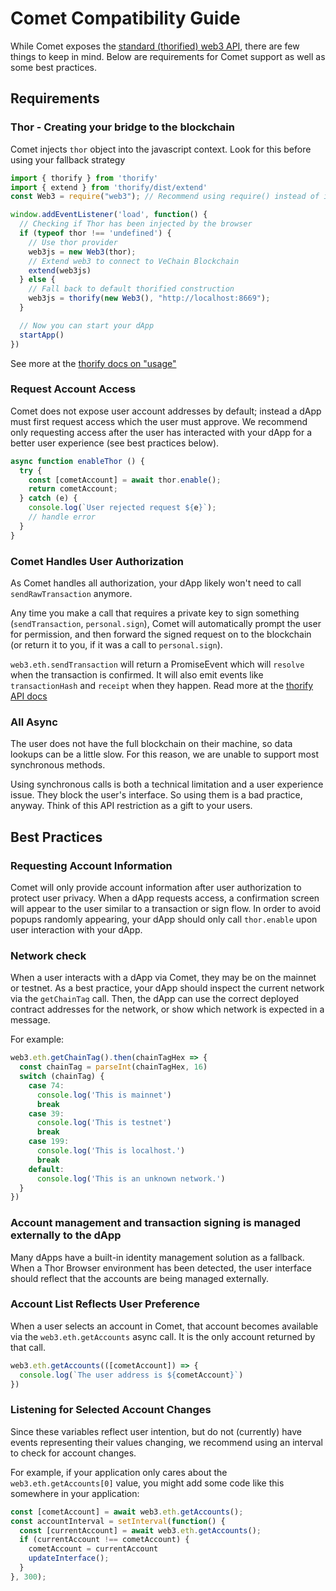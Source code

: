 # Comet Compatibility Guide

While Comet exposes the [standard (thorified) web3 API](https://github.com/vechain/thorify#web3-method-supported), there are few things to keep in mind. Below are requirements for Comet support as well as some best practices.

## Requirements

### Thor - Creating your bridge to the blockchain

Comet injects `thor` object into the javascript context.
Look for this before using your fallback strategy

```js
import { thorify } from 'thorify'
import { extend } from 'thorify/dist/extend'
const Web3 = require("web3"); // Recommend using require() instead of import here

window.addEventListener('load', function() {
  // Checking if Thor has been injected by the browser
  if (typeof thor !== 'undefined') {
    // Use thor provider
    web3js = new Web3(thor);
    // Extend web3 to connect to VeChain Blockchain
    extend(web3js)
  } else {
    // Fall back to default thorified construction
    web3js = thorify(new Web3(), "http://localhost:8669");
  }

  // Now you can start your dApp
  startApp()
})
```
See more at the [thorify docs on "usage"](https://github.com/vechain/thorify#usage)

### Request Account Access

Comet does not expose user account addresses by default; instead a dApp must first request access which the user must approve. We recommend only requesting access after the user has interacted with your dApp for a better user experience (see best practices below).
```javascript
async function enableThor () {
  try {
    const [cometAccount] = await thor.enable();
    return cometAccount;
  } catch (e) {
    console.log(`User rejected request ${e}`);
    // handle error
  }
}
```

### Comet Handles User Authorization

As Comet handles all authorization, your dApp likely won't need to call `sendRawTransaction` anymore.

Any time you make a call that requires a private key to sign something (`sendTransaction`, `personal.sign`), Comet will automatically prompt the user for permission, and then forward the signed request on to the blockchain (or return it to you, if it was a call to `personal.sign`).

`web3.eth.sendTransaction` will return a PromiseEvent which will `resolve` when the transaction is confirmed. It will also emit events like `transactionHash` and `receipt` when they happen. Read more at the [thorify API docs](https://vechain.github.io/thorify/#/?id=send-transaction-1)

### All Async

The user does not have the full blockchain on their machine, so data lookups can be a little slow.
For this reason, we are unable to support most synchronous methods.

Using synchronous calls is both a technical limitation and a user experience issue. They block the user's interface. So using them is a bad practice, anyway. Think of this API restriction as a gift to your users.

## Best Practices

### Requesting Account Information

Comet will only provide account information after user authorization to protect user privacy. When a dApp requests access, a confirmation screen will appear to the user similar to a transaction or sign flow. In order to avoid popups randomly appearing, your dApp should only call `thor.enable` upon user interaction with your dApp.

### Network check

When a user interacts with a dApp via Comet, they may be on the mainnet or testnet. As a best practice, your dApp should inspect the current network via the `getChainTag` call. Then, the dApp can use the correct deployed contract addresses for the network, or show which network is expected in a message.

For example:
```javascript
web3.eth.getChainTag().then(chainTagHex => {
  const chainTag = parseInt(chainTagHex, 16)
  switch (chainTag) {
    case 74:
      console.log('This is mainnet')
      break
    case 39:
      console.log('This is testnet')
      break
    case 199:
      console.log('This is localhost.')
      break
    default:
      console.log('This is an unknown network.')
  }
})
```

### Account management and transaction signing is managed externally to the dApp

Many dApps have a built-in identity management solution as a fallback.
When a Thor Browser environment has been detected, the user interface should reflect that the accounts are being managed externally.

### Account List Reflects User Preference

When a user selects an account in Comet, that account becomes available via the `web3.eth.getAccounts` async call. It is the only account returned by that call.
```javascript
web3.eth.getAccounts(([cometAccount]) => {
  console.log(`The user address is ${cometAccount}`)
})
```

### Listening for Selected Account Changes

Since these variables reflect user intention, but do not (currently) have events representing their values changing, we recommend using an interval to check for account changes.

For example, if your application only cares about the `web3.eth.getAccounts[0]` value, you might add some code like this somewhere in your application:
```javascript
const [cometAccount] = await web3.eth.getAccounts();
const accountInterval = setInterval(function() {
  const [currentAccount] = await web3.eth.getAccounts();
  if (currentAccount !== cometAccount) {
    cometAccount = currentAccount
    updateInterface();
  }
}, 300);
